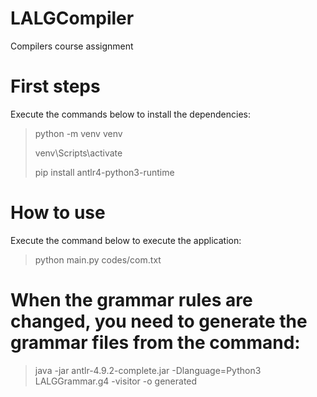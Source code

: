 # LALGCompiler
Compilers course assignment

# First steps
Execute the commands below to install the dependencies:
> python -m venv venv
> 
> venv\Scripts\activate
> 
> pip install antlr4-python3-runtime

# How to use
Execute the command below to execute the application:
> python main.py codes/com.txt

# When the grammar rules are changed, you need to generate the grammar files from the command: 
> java -jar antlr-4.9.2-complete.jar -Dlanguage=Python3 LALGGrammar.g4 -visitor -o generated
